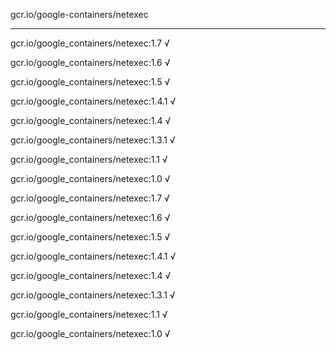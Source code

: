 gcr.io/google-containers/netexec 

----
gcr.io/google_containers/netexec:1.7 √

gcr.io/google_containers/netexec:1.6 √

gcr.io/google_containers/netexec:1.5 √

gcr.io/google_containers/netexec:1.4.1 √

gcr.io/google_containers/netexec:1.4 √

gcr.io/google_containers/netexec:1.3.1 √

gcr.io/google_containers/netexec:1.1 √

gcr.io/google_containers/netexec:1.0 √

gcr.io/google_containers/netexec:1.7 √

gcr.io/google_containers/netexec:1.6 √

gcr.io/google_containers/netexec:1.5 √

gcr.io/google_containers/netexec:1.4.1 √

gcr.io/google_containers/netexec:1.4 √

gcr.io/google_containers/netexec:1.3.1 √

gcr.io/google_containers/netexec:1.1 √

gcr.io/google_containers/netexec:1.0 √

